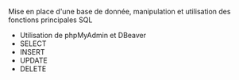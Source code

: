 Mise en place d'une base de donnée, manipulation et utilisation des fonctions principales SQL
 - Utilisation de phpMyAdmin et DBeaver
 - SELECT
 - INSERT
 - UPDATE
 - DELETE

